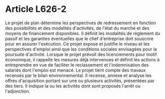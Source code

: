# Article L626-2

Le projet de plan détermine les perspectives de redressement en fonction des possibilités et des modalités d'activités, de l'état du marché et des moyens de financement disponibles.   Il définit les modalités de règlement du passif et les garanties éventuelles que le chef d'entreprise doit souscrire pour en assurer l'exécution.   Ce projet expose et justifie le niveau et les perspectives d'emploi ainsi que les conditions sociales envisagées pour la poursuite d'activité. Lorsque le projet prévoit des licenciements pour motif économique, il rappelle les mesures déjà intervenues et définit les actions à entreprendre en vue de faciliter le reclassement et l'indemnisation des salariés dont l'emploi est menacé. Le projet tient compte des travaux recensés par le bilan environnemental.   Il recense, annexe et analyse les offres d'acquisition portant sur une ou plusieurs activités, présentées par des tiers. Il indique la ou les activités dont sont proposés l'arrêt ou l'adjonction.